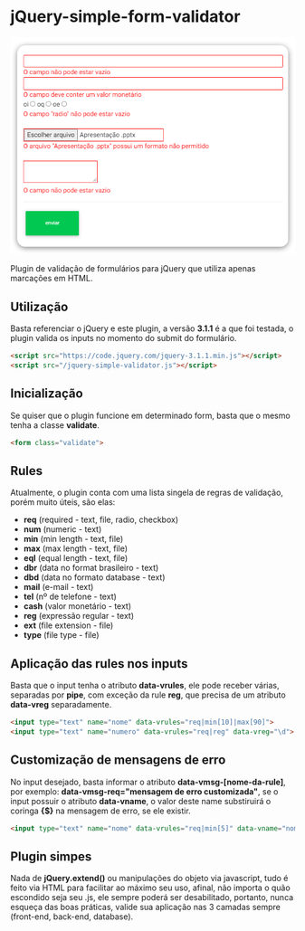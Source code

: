 # jQuery-simple-form-validator

![Screenshot](form.png)

Plugin de validação de formulários para jQuery que utiliza apenas marcações em HTML.

## Utilização
Basta referenciar o jQuery e este plugin, a versão **3.1.1** é a que foi testada, o plugin valida os inputs no momento do submit do formulário.
```html
<script src="https://code.jquery.com/jquery-3.1.1.min.js"></script>
<script src="/jquery-simple-validator.js"></script>
```

## Inicialização
Se quiser que o plugin funcione em determinado form, basta que o mesmo tenha a classe **validate**.
```html
<form class="validate">
```

## Rules
Atualmente, o plugin conta com uma lista singela de regras de validação, porém muito úteis, são elas:
* **req** (required - text, file, radio, checkbox)
* **num** (numeric - text)
* **min** (min length - text, file)
* **max** (max length - text, file)
* **eql** (equal length - text, file)
* **dbr** (data no format brasileiro - text)
* **dbd** (data no formato database - text)
* **mail** (e-mail - text)
* **tel** (nº de telefone - text)
* **cash** (valor monetário - text)
* **reg** (expressão regular - text)
* **ext** (file extension - file)
* **type** (file type - file)

## Aplicação das rules nos inputs
Basta que o input tenha o atributo **data-vrules**, ele pode receber várias, separadas por **pipe**, com exceção da rule **reg**, que precisa de um atributo **data-vreg** separadamente.
```html
<input type="text" name="nome" data-vrules="req|min[10]|max[90]">
<input type="text" name="numero" data-vrules="req|reg" data-vreg="\d">
```

## Customização de mensagens de erro
No input desejado, basta informar o atributo **data-vmsg-[nome-da-rule]**, por exemplo: **data-vmsg-req="mensagem de erro customizada"**, se o input possuir o atributo **data-vname**, o valor deste name substiruirá o coringa **{$}** na mensagem de erro, se ele existir.
```html
<input type="text" name="nome" data-vrules="req|min[5]" data-vname="nome de usuário" data-vmsg-req="O campo {$} é obrigatório">
```

## Plugin simpes
Nada de **jQuery.extend()** ou manipulações do objeto via javascript, tudo é feito via HTML para facilitar ao máximo seu uso, afinal, não importa o quão escondido seja seu .js, ele sempre poderá ser desabilitado, portanto, nunca esqueça das boas práticas, valide sua aplicação nas 3 camadas sempre (front-end, back-end, database).
